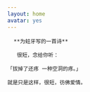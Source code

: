 ```yaml
---
layout: home
avatar: yes
---
```


      **为蛀牙写的一首诗**

       很短，念给你听：

    「拔掉了还疼 一种空洞的疼。」
 
    就是只是这样，很短，彷佛爱情。
 
            


